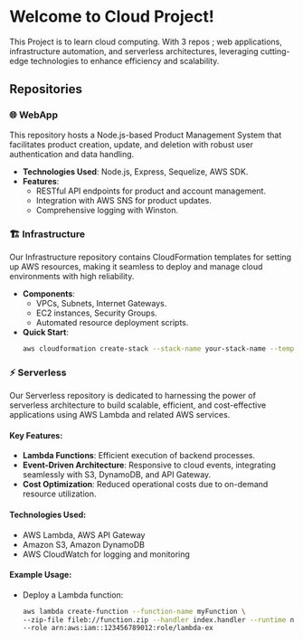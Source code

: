 # Welcome to Cloud Project!

This Project is to learn cloud computing. With 3 repos ; web applications, infrastructure automation, and serverless architectures, leveraging cutting-edge technologies to enhance efficiency and scalability.

## Repositories

### 🌐 WebApp
This repository hosts a Node.js-based Product Management System that facilitates product creation, update, and deletion with robust user authentication and data handling.
- **Technologies Used**: Node.js, Express, Sequelize, AWS SDK.
- **Features**:
  - RESTful API endpoints for product and account management.
  - Integration with AWS SNS for product updates.
  - Comprehensive logging with Winston.

### 🏗️ Infrastructure
Our Infrastructure repository contains CloudFormation templates for setting up AWS resources, making it seamless to deploy and manage cloud environments with high reliability.
- **Components**:
  - VPCs, Subnets, Internet Gateways.
  - EC2 instances, Security Groups.
  - Automated resource deployment scripts.
- **Quick Start**:
  ```bash
  aws cloudformation create-stack --stack-name your-stack-name --template-body file://template.yml --parameters ParameterKey=ParamName,ParameterValue=Value

### ⚡ Serverless

Our Serverless repository is dedicated to harnessing the power of serverless architecture to build scalable, efficient, and cost-effective applications using AWS Lambda and related AWS services.

#### Key Features:
- **Lambda Functions**: Efficient execution of backend processes.
- **Event-Driven Architecture**: Responsive to cloud events, integrating seamlessly with S3, DynamoDB, and API Gateway.
- **Cost Optimization**: Reduced operational costs due to on-demand resource utilization.

#### Technologies Used:
- AWS Lambda, AWS API Gateway
- Amazon S3, Amazon DynamoDB
- AWS CloudWatch for logging and monitoring

#### Example Usage:
- Deploy a Lambda function:
  ```bash
  aws lambda create-function --function-name myFunction \
  --zip-file fileb://function.zip --handler index.handler --runtime nodejs12.x \
  --role arn:aws:iam::123456789012:role/lambda-ex

